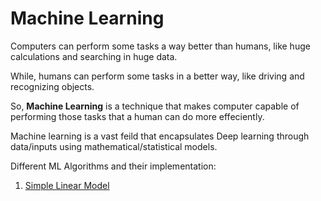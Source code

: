 # Machine Learning
Computers can perform some tasks a way better than humans, like huge calculations and searching in huge data.

While, humans can perform some tasks in a better way, like driving and recognizing objects.

So, **Machine Learning** is a technique that makes computer capable of performing those tasks that a human can do more effeciently.

Machine learning is a vast feild that encapsulates Deep learning through data/inputs using mathematical/statistical models.

Different ML Algorithms and their implementation:

1. [Simple Linear Model](https://github.com/saad6742988/Machine-Learnig-Basics/tree/636e300aebbae7e47a3703c85e7726b1d28a6b19/Simple%20Linear%20Regression)